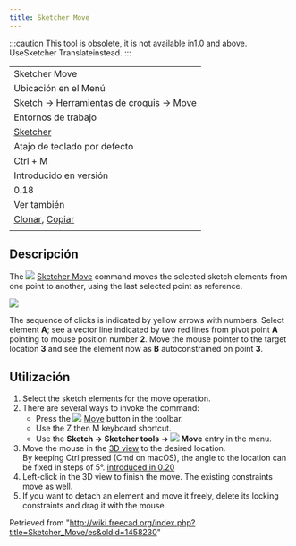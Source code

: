 ```yaml
---
title: Sketcher Move
---
```

:::caution
This tool is obsolete, it is not available in1.0 and above. UseSketcher Translateinstead.
:::

|  |
| --- |
| Sketcher Move |
| Ubicación en el Menú |
| Sketch → Herramientas de croquis → Move |
| Entornos de trabajo |
| [Sketcher](/Sketcher_Workbench/es "Sketcher Workbench/es") |
| Atajo de teclado por defecto |
| Ctrl + M |
| Introducido en versión |
| 0.18 |
| Ver también |
| [Clonar](/Sketcher_Clone/es "Sketcher Clone/es"), [Copiar](/Sketcher_Copy/es "Sketcher Copy/es") |
|  |

## Descripción

The ![](/images/Sketcher_Move.svg) [Sketcher Move](/Sketcher_Move "Sketcher Move") command moves the selected sketch elements from one point to another, using the last selected point as reference.

![](/images/Sketcher_move.png)

The sequence of clicks is indicated by yellow arrows with numbers. Select element **A**; see a vector line indicated by two red lines from pivot point **A** pointing to mouse position number **2**. Move the mouse pointer to the target location **3** and see the element now as **B** autoconstrained on point **3**.

## Utilización

1. Select the sketch elements for the move operation.
2. There are several ways to invoke the command:
   * Press the ![](/images/Sketcher_Move.svg) [Move](/Sketcher_Move "Sketcher Move") button in the toolbar.
   * Use the Z then M keyboard shortcut.
   * Use the **Sketch → Sketcher tools → ![](/images/Sketcher_Move.svg) Move** entry in the menu.
3. Move the mouse in the [3D view](/3D_view "3D view") to the desired location.  
   By keeping Ctrl pressed (Cmd on macOS), the angle to the location can be fixed in steps of 5°. [introduced in 0.20](/Release_notes_0.20 "Release notes 0.20")
4. Left-click in the 3D view to finish the move. The existing constraints move as well.
5. If you want to detach an element and move it freely, delete its locking constraints and drag it with the mouse.

Retrieved from "<http://wiki.freecad.org/index.php?title=Sketcher_Move/es&oldid=1458230>"